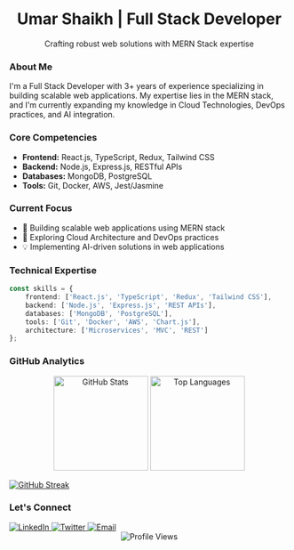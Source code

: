 <div align="center">
  <h1>Umar Shaikh | Full Stack Developer</h1>
  <p>Crafting robust web solutions with MERN Stack expertise</p>
</div>

### About Me
I'm a Full Stack Developer with 3+ years of experience specializing in building scalable web applications. My expertise lies in the MERN stack, and I'm currently expanding my knowledge in Cloud Technologies, DevOps practices, and AI integration.

### Core Competencies
- **Frontend:** React.js, TypeScript, Redux, Tailwind CSS
- **Backend:** Node.js, Express.js, RESTful APIs
- **Databases:** MongoDB, PostgreSQL
- **Tools:** Git, Docker, AWS, Jest/Jasmine

### Current Focus
- 🔭 Building scalable web applications using MERN stack
- 🌱 Exploring Cloud Architecture and DevOps practices
- 💡 Implementing AI-driven solutions in web applications

### Technical Expertise

```typescript
const skills = {
    frontend: ['React.js', 'TypeScript', 'Redux', 'Tailwind CSS'],
    backend: ['Node.js', 'Express.js', 'REST APIs'],
    databases: ['MongoDB', 'PostgreSQL'],
    tools: ['Git', 'Docker', 'AWS', 'Chart.js'],
    architecture: ['Microservices', 'MVC', 'REST']
};
```

### GitHub Analytics
<div align="center">
  <img src="https://github-readme-stats.vercel.app/api?username=umar-webdev&show_icons=true&theme=tokyonight&hide_border=true" alt="GitHub Stats" height="170"/>
  <img src="https://github-readme-stats.vercel.app/api/top-langs/?username=umar-webdev&layout=compact&theme=tokyonight&hide_border=true" alt="Top Languages" height="170"/>
</div>

[![GitHub Streak](https://github-readme-streak-stats.herokuapp.com/?user=umar-webdev&theme=tokyonight&hide_border=true)](https://git.io/streak-stats)

### Let's Connect
<div align="left">
  <a href="https://www.linkedin.com/in/umar-shaikh-5318bb183/" target="_blank">
    <img src="https://img.shields.io/badge/LinkedIn-0077B5?style=flat-square&logo=linkedin&logoColor=white" alt="LinkedIn"/>
  </a>
  <a href="https://x.com/umarsha308" target="_blank">
    <img src="https://img.shields.io/badge/Twitter-1DA1F2?style=flat-square&logo=twitter&logoColor=white" alt="Twitter"/>
  </a>
  <a href="mailto:umarshaikhshaikh7@gmail.com">
    <img src="https://img.shields.io/badge/Email-D14836?style=flat-square&logo=gmail&logoColor=white" alt="Email"/>
  </a>
</div>

<div align="center">
  <img src="https://komarev.com/ghpvc/?username=umar-webdev&label=Profile%20Views&color=0e75b6&style=flat" alt="Profile Views"/>
</div>
